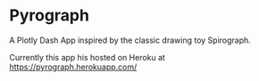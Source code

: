 # Pyrograph
A Plotly Dash App inspired by the classic drawing toy Spirograph. 

Currently this app his hosted on Heroku at https://pyrograph.herokuapp.com/
